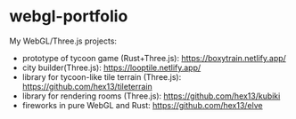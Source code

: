# webgl-portfolio

My WebGL/Three.js projects:
- prototype of tycoon game (Rust+Three.js): https://boxytrain.netlify.app/
- city builder(Three.js): https://looptile.netlify.app/
- library for tycoon-like tile terrain (Three.js): https://github.com/hex13/tileterrain
- library for rendering rooms (Three.js): https://github.com/hex13/kubiki
- fireworks in pure WebGL and Rust: https://github.com/hex13/elve
